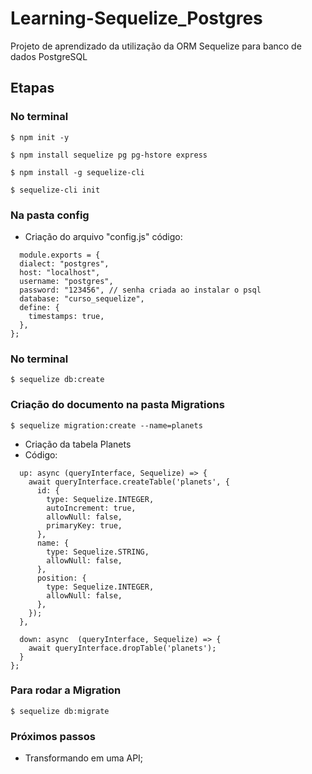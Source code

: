 # Learning-Sequelize_Postgres
Projeto de aprendizado da utilização da ORM Sequelize para banco de dados PostgreSQL

## Etapas
### No terminal

```$ npm init -y```

```$ npm install sequelize pg pg-hstore express```

```$ npm install -g sequelize-cli```

```$ sequelize-cli init```

### Na pasta config
- Criação do arquivo "config.js"
código:

```
  module.exports = {
  dialect: "postgres",
  host: "localhost",
  username: "postgres",
  password: "123456", // senha criada ao instalar o psql
  database: "curso_sequelize",
  define: {
    timestamps: true,
  },
};
```

### No terminal

```$ sequelize db:create```

### Criação do documento na pasta Migrations

```$ sequelize migration:create --name=planets```
- Criação da tabela Planets
- Código:

```module.exports = {
  up: async (queryInterface, Sequelize) => {
    await queryInterface.createTable('planets', { 
      id: {
        type: Sequelize.INTEGER,
        autoIncrement: true,
        allowNull: false,
        primaryKey: true,
      },
      name: {
        type: Sequelize.STRING,
        allowNull: false,
      },
      position: {
        type: Sequelize.INTEGER,
        allowNull: false,
      },
    });
  },

  down: async  (queryInterface, Sequelize) => {
    await queryInterface.dropTable('planets');
  }
}; 
```


### Para rodar a Migration

```
$ sequelize db:migrate
```

### Próximos passos
- Transformando em uma API;
